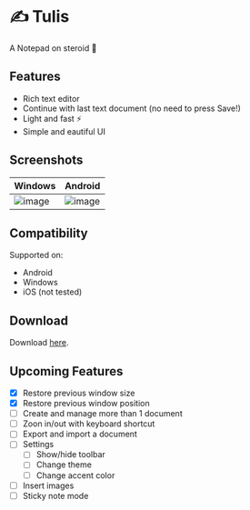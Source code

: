 # ✍️ Tulis

A Notepad on steroid 💪

## Features
- Rich text editor
- Continue with last text document (no need to press Save!)
- Light and fast ⚡
- Simple and eautiful UI

## Screenshots

| Windows | Android |
| --- | --- |
| ![image](https://user-images.githubusercontent.com/17674038/204127779-8c65119f-a84e-43a0-a36a-fa4a5da8b42d.png) | ![image](https://user-images.githubusercontent.com/17674038/204132757-aad31ac0-9e51-468b-9f72-bd1762113d28.jpg) |

## Compatibility
Supported on:
- Android
- Windows
- iOS (not tested)

## Download
Download [here](https://github.com/harysuryanto/tulis/releases).

## Upcoming Features
- [x] Restore previous window size
- [x] Restore previous window position
- [ ] Create and manage more than 1 document
- [ ] Zoon in/out with keyboard shortcut
- [ ] Export and import a document
- [ ] Settings
  - [ ] Show/hide toolbar
  - [ ] Change theme
  - [ ] Change accent color
- [ ] Insert images
- [ ] Sticky note mode
